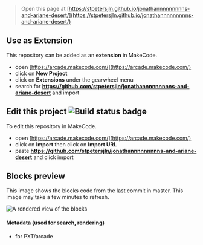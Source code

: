  


> Open this page at [https://stpetersjln.github.io/jonathannnnnnnnns-and-ariane-desert/](https://stpetersjln.github.io/jonathannnnnnnnns-and-ariane-desert/)

## Use as Extension

This repository can be added as an **extension** in MakeCode.

* open [https://arcade.makecode.com/](https://arcade.makecode.com/)
* click on **New Project**
* click on **Extensions** under the gearwheel menu
* search for **https://github.com/stpetersjln/jonathannnnnnnnns-and-ariane-desert** and import

## Edit this project ![Build status badge](https://github.com/stpetersjln/jonathannnnnnnnns-and-ariane-desert/workflows/MakeCode/badge.svg)

To edit this repository in MakeCode.

* open [https://arcade.makecode.com/](https://arcade.makecode.com/)
* click on **Import** then click on **Import URL**
* paste **https://github.com/stpetersjln/jonathannnnnnnnns-and-ariane-desert** and click import

## Blocks preview

This image shows the blocks code from the last commit in master.
This image may take a few minutes to refresh.

![A rendered view of the blocks](https://github.com/stpetersjln/jonathannnnnnnnns-and-ariane-desert/raw/master/.github/makecode/blocks.png)

#### Metadata (used for search, rendering)

* for PXT/arcade
<script src="https://makecode.com/gh-pages-embed.js"></script><script>makeCodeRender("{{ site.makecode.home_url }}", "{{ site.github.owner_name }}/{{ site.github.repository_name }}");</script>
